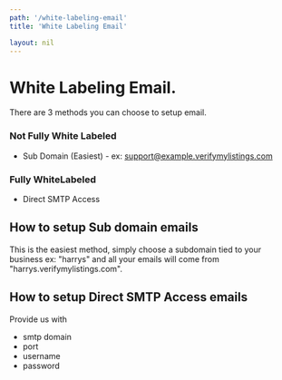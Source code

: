 ```yaml
---
path: '/white-labeling-email'
title: 'White Labeling Email'

layout: nil
---
```


# White Labeling Email.

There are 3 methods you can choose to setup email.

### Not Fully White Labeled

* Sub Domain (Easiest) - ex: support@example.verifymylistings.com

### Fully WhiteLabeled

* Direct SMTP Access

## How to setup Sub domain emails 
This is the easiest method, simply choose a subdomain tied to your business ex: "harrys" and all your emails will come from "harrys.verifymylistings.com".


## How to setup Direct SMTP Access emails

Provide us with

* smtp domain
* port
* username
* password
